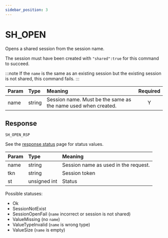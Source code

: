 ```yaml
---
sidebar_position: 3
---
```


# SH_OPEN
Opens a shared session from the session name.

The session must have been created with `"shared":true` for this command to succeed.

:::note
If the `name` is the same as an existing session but the existing session is not shared, this command fails.
:::


|Param|Type|Meaning|Required|
|:---|:---|:---|:---:|
|name|string|Session name. Must be the same as the name used when created.|Y|


## Response

`SH_OPEN_RSP`

See the [response status](./../Statuses) page for status values.


|Param|Type|Meaning|
|:---|:---|:---|
|name|string|Session name as used in the request.|
|tkn|string|Session token|
|st|unsigned int|Status|


Possible statuses:

- Ok
- SessionNotExist
- SessionOpenFail (`name` incorrect or session is not shared)
- ValueMissing (no `name`)
- ValueTypeInvalid (`name` is wrong type)
- ValueSize (`name` is empty)
